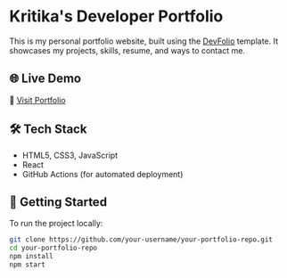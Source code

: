 # Kritika's Developer Portfolio

This is my personal portfolio website, built using the [DevFolio](https://github.com/Original-Author/DevFolio) template. It showcases my projects, skills, resume, and ways to contact me.

## 🌐 Live Demo

🔗 [Visit Portfolio](https://your-username.github.io)

## 🛠️ Tech Stack

- HTML5, CSS3, JavaScript
- React
- GitHub Actions (for automated deployment)

## 🚀 Getting Started

To run the project locally:

```bash
git clone https://github.com/your-username/your-portfolio-repo.git
cd your-portfolio-repo
npm install
npm start
